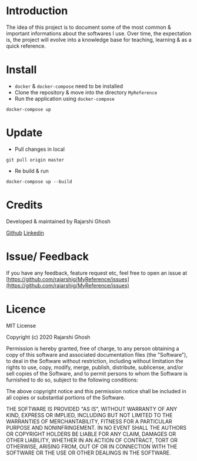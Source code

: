 # Introduction
The idea of this project is to document some of the most common & important informations about the softwares I use.
Over time, the expectation is, the project will evolve into a knowledge base for teaching, learning & as a quick reference.


# Install
* `docker` & `docker-compose` need to be installed
* Clone the repository & move into the directory `MyReference`
* Run the application using `docker-compose`
```
docker-compose up
```

# Update
* Pull changes in local
```
git pull origin master
```
* Re build & run
```
docker-compose up --build
```

# Credits
Developed & maintained by Rajarshi Ghosh

[Github](https://github.com/rajarshig)
[Linkedin](https://www.linkedin.com/in/rajarshig30/)

# Issue/ Feedback
If you have any feedback, feature request etc, feel free to open an issue at [https://github.com/rajarshig/MyReference/issues](https://github.com/rajarshig/MyReference/issues)

# Licence
MIT License

Copyright (c) 2020 Rajarshi Ghosh

Permission is hereby granted, free of charge, to any person obtaining a copy
of this software and associated documentation files (the "Software"), to deal
in the Software without restriction, including without limitation the rights
to use, copy, modify, merge, publish, distribute, sublicense, and/or sell
copies of the Software, and to permit persons to whom the Software is
furnished to do so, subject to the following conditions:

The above copyright notice and this permission notice shall be included in all
copies or substantial portions of the Software.

THE SOFTWARE IS PROVIDED "AS IS", WITHOUT WARRANTY OF ANY KIND, EXPRESS OR
IMPLIED, INCLUDING BUT NOT LIMITED TO THE WARRANTIES OF MERCHANTABILITY,
FITNESS FOR A PARTICULAR PURPOSE AND NONINFRINGEMENT. IN NO EVENT SHALL THE
AUTHORS OR COPYRIGHT HOLDERS BE LIABLE FOR ANY CLAIM, DAMAGES OR OTHER
LIABILITY, WHETHER IN AN ACTION OF CONTRACT, TORT OR OTHERWISE, ARISING FROM,
OUT OF OR IN CONNECTION WITH THE SOFTWARE OR THE USE OR OTHER DEALINGS IN THE
SOFTWARE.

